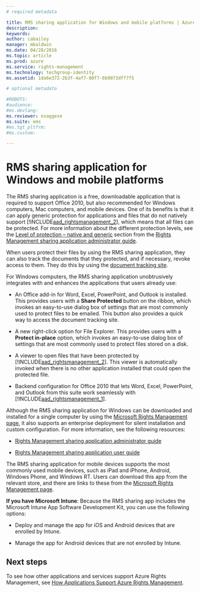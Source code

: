 ```yaml
---
# required metadata

title: RMS sharing application for Windows and mobile platforms | Azure RMS
description:
keywords:
author: cabailey
manager: mbaldwin
ms.date: 04/28/2016
ms.topic: article
ms.prod: azure
ms.service: rights-management
ms.technology: techgroup-identity
ms.assetid: 1da6e372-2b3f-4af7-80f7-6b9073dff7f5

# optional metadata

#ROBOTS:
#audience:
#ms.devlang:
ms.reviewer: esaggese
ms.suite: ems
#ms.tgt_pltfrm:
#ms.custom:

---
```



# RMS sharing application for Windows and mobile platforms
The RMS sharing application is a free, downloadable application that is required to support Office 2010, but also recommended for Windows computers, Mac computers, and mobile devices. One of its benefits is that it can apply generic protection for applications and files that do not natively support [!INCLUDE[aad_rightsmanagement_2](../includes/aad_rightsmanagement_2_md.md)], which means that all files can be protected. For more information about the different protection levels, see the [Level of protection – native and generic](http://technet.microsoft.com/library/dn339003.aspx) section from the [Rights Management sharing application administrator guide](http://technet.microsoft.com/library/dn339003.aspx).

When users protect their files by using the RMS sharing application, they can also track the documents that they protected, and if necessary, revoke access to them. They do this by using the [document tracking site](http://go.microsoft.com/fwlink/?LinkId=529562).

For Windows computers, the RMS sharing application unobtrusively integrates with and enhances the  applications that users already use:

-   An Office add-in for Word, Excel, PowerPoint, and Outlook is installed. This provides users with a **Share Protected** button on the ribbon, which invokes an easy-to-use dialog box of settings that are most commonly used to protect files to be emailed. This button also provides a quick way to access the document tracking site.

-   A new right-click option for File Explorer. This provides users with a **Protect in-place** option, which invokes an easy-to-use dialog box of settings that are most commonly used to protect files stored on a disk.

-   A viewer to open files that have been protected by [!INCLUDE[aad_rightsmanagement_2](../includes/aad_rightsmanagement_2_md.md)]. This viewer is automatically invoked when there is no other application installed that could open the protected file.

-   Backend configuration for Office 2010 that lets Word, Excel, PowerPoint, and Outlook from this suite work seamlessly with [!INCLUDE[aad_rightsmanagement_1](../includes/aad_rightsmanagement_1_md.md)].

Although the RMS sharing application for Windows can be downloaded and installed for a single computer by using the [Microsoft Rights Management page](http://go.microsoft.com/fwlink/?LinkId=303970), it also supports an enterprise deployment for silent installation and custom configuration. For more information, see the following resources:

-   [Rights Management sharing application administrator guide](http://technet.microsoft.com/library/dn339003.aspx)

-   [Rights Management sharing application user guide](http://technet.microsoft.com/library/dn339006.aspx)

The RMS sharing application for mobile devices supports the most commonly used mobile devices, such as iPad and iPhone, Android, Windows Phone, and Windows RT. Users can download this app from the relevant store, and there are links to these from the [Microsoft Rights Management page](http://go.microsoft.com/fwlink/?LinkId=303970).

**If you have Microsoft Intune**: Because the RMS sharing app includes the Microsoft Intune App Software Development Kit, you can use  the following options:

-   Deploy and manage the app for iOS and Android devices that are enrolled by Intune.

-   Manage the app for Android devices that are not enrolled by Intune.


## Next steps
To see how other applications and services support Azure Rights Management, see [How Applications Support Azure Rights Management](how-applications-support-azure-rights-management.md).

